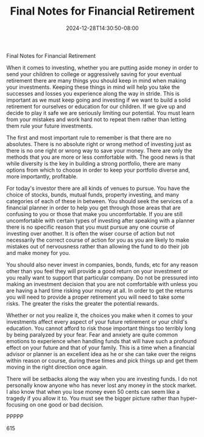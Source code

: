 ﻿---
title: "Final Notes for Financial Retirement"
date: 2024-12-28T14:30:50-08:00
description: "Retirement Planning Tips for Web Success"
featured_image: "/images/Retirement Planning.jpg"
tags: ["Retirement Planning"]
---

Final Notes for Financial Retirement

When it comes to investing, whether you are putting aside money in order to send your children to college or aggressively saving for your eventual retirement there are many things you should keep in mind when making your investments. Keeping these things in mind will help you take the successes and losses you experience along the way in stride. This is important as we must keep going and investing if we want to build a solid retirement for ourselves or education for our children. If we give up and decide to play it safe we are seriously limiting our potential. You must learn from your mistakes and work hard not to repeat them rather than letting them rule your future investments.

The first and most important rule to remember is that there are no absolutes. There is no absolute right or wrong method of investing just as there is no one right or wrong way to save your money. There are only the methods that you are more or less comfortable with. The good news is that while diversity is the key in building a strong portfolio, there are many options from which to choose in order to keep your portfolio diverse and, more importantly, profitable.

For today's investor there are all kinds of venues to pursue. You have the choice of stocks, bunds, mutual funds, property investing, and many categories of each of these in between. You should seek the services of a financial planner in order to help you get through those areas that are confusing to you or those that make you uncomfortable. If you are still uncomfortable with certain types of investing after speaking with a planner there is no specific reason that you must pursue any one course of investing over another. It is often the wiser course of action but not necessarily the correct course of action for you as you are likely to make mistakes out of nervousness rather than allowing the fund to do their job and make money for you.

You should also never invest in companies, bonds, funds, etc for any reason other than you feel they will provide a good return on your investment or you really want to support that particular company. Do not be pressured into making an investment decision that you are not comfortable with unless you are having a hard time risking your money at all. In order to get the returns you will need to provide a proper retirement you will need to take some risks. The greater the risks the greater the potential rewards.

Whether or not you realize it, the choices you make when it comes to your investments affect every aspect of your future retirement or your child's education. You cannot afford to risk those important things too terribly long by being paralyzed by your fear. Fear and anxiety are quite common emotions to experience when handling funds that will have such a profound effect on your future and that of your family. This is a time when a financial advisor or planner is an excellent idea as he or she can take over the reigns within reason or course, during these times and pick things up and get them moving in the right direction once again. 

There will be setbacks along the way when you are investing funds. I do not personally know anyone who has never lost any money in the stock market. I also know that when you lose money even 50 cents can seem like a tragedy if you allow it to. You must see the bigger picture rather than hyper-focusing on one good or bad decision.

PPPPP

615 

 

